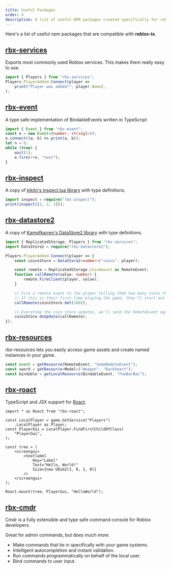 ```yaml
---
title: Useful Packages
order: 4
description: A list of useful NPM packages created specifically for roblox-ts.
---
```


Here's a list of useful npm packages that are compatible with **roblox-ts**.

## [rbx-services](https://www.npmjs.com/package/rbx-services)
Exports most commonly used Roblox services. This makes them really easy to use.
```ts
import { Players } from "rbx-services";
Players.PlayerAdded.Connect(player =>
	print("Player was added!", player.Name),
);
```

## [rbx-event](https://www.npmjs.com/package/rbx-event)
A type safe implementation of BindableEvents written in TypeScript

```ts
import { Event } from "rbx-event";
const e = new Event<[number, string]>();
e.connect((a, b) => print(a, b));
let n = 0;
while (true) {
    wait(1);
    e.fire(++n, "test");
}
```

## [rbx-inspect](https://www.npmjs.com/package/rbx-inspect)
A copy of [kikito's inspect.lua library](https://github.com/kikito/inspect.lua) with type definitions.
```ts
import inspect = require("rbx-inspect");
print(inspect([1, 2, 3]));
```

## [rbx-datastore2](https://www.npmjs.com/package/rbx-datastore2)
A copy of [Kampfkarren's DataStore2 library](https://devforum.roblox.com/t/how-to-use-datastore2-data-store-caching-and-data-loss-prevention/136317) with type definitions.
```ts
import { ReplicatedStorage, Players } from "rbx-services";
import DataStore2 = require("rbx-datastore2");

Players.PlayerAdded.Connect(player => {
	const coinsStore = DataStore2<number>("coins", player);

	const remote = ReplicatedStorage.CoinAmount as RemoteEvent;
	function callRemote(value: number) {
		remote.FireClient(player, value);
	}

	// Fire a remote event to the player telling them how many coins they have.
	// If this is their first time playing the game, they'll start out with 100.
	callRemote(coinsStore.Get(100));

	// Everytime the coin store updates, we'll send the RemoteEvent again.
	coinsStore.OnUpdate(callRemote);
});
```

## [rbx-resources](https://www.npmjs.com/package/rbx-resources)
rbx-resources lets you easily access game assets and create named instances in your game.

```ts
const event = getResource(RemoteEvent, "SomeRemoteEvent");
const sword = getResource<Model>("Weapon", "Darkheart");
const bindable = getLocalResource(BindableEvent, "FooBarBaz");
```

## [rbx-roact](https://www.npmjs.com/package/rbx-roact)
TypeScript and JSX support for [Roact](https://github.com/Roblox/roact).
```tsx
import * as Roact from "rbx-roact";

const LocalPlayer = game.GetService("Players")
	.LocalPlayer as Player;
const PlayerGui = LocalPlayer.FindFirstChildOfClass(
	"PlayerGui",
);

const tree = (
	<screengui>
		<textlabel
			Key="Label"
			Text="Hello, World!"
			Size={new UDim2(1, 0, 1, 0)}
		/>
	</screengui>
);

Roact.mount(tree, PlayerGui, "HelloWorld");
```

## [rbx-cmdr](https://www.npmjs.com/package/rbx-cmdr)
Cmdr is a fully extensible and type safe command console for Roblox developers.

Great for admin commands, but does much more.
- Make commands that tie in specifically with your game systems.
- Intelligent autocompletion and instant validation.
- Run commands programmatically on behalf of the local user.
- Bind commands to user input.